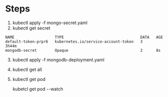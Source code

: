 # Steps
1. kubectl apply -f mongo-secret.yaml
2. kubectl get secret
```
NAME                  TYPE                                  DATA   AGE
default-token-prpr6   kubernetes.io/service-account-token   3      3h44m
mongodb-secret        Opaque                                2      8s
```

3. kubectl apply -f mongodb-deployment.yaml

4. kubectl get all

5. kubectl get pod 

   kubetcl get pod --watch 